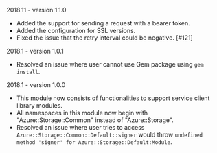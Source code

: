 2018.11 - version 1.1.0
* Added the support for sending a request with a bearer token.
* Added the configuration for SSL versions.
* Fixed the issue that the retry interval could be negative. [#121]

2018.1 - version 1.0.1
* Resolved an issue where user cannot use Gem package using `gem install`.

2018.1 - version 1.0.0

* This module now consists of functionalities to support service client library modules.
* All namespaces in this module now begin with "Azure::Storage::Common" instead of "Azure::Storage".
* Resolved an issue where user tries to access `Azure::Storage::Common::Default::signer` would throw `undefined method 'signer' for Azure::Storage::Default:Module`.
